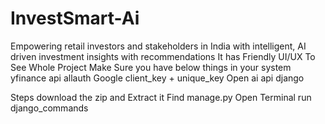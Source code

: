 # InvestSmart-Ai
Empowering retail investors and stakeholders in India with intelligent, AI driven investment insights with recommendations 
It has Friendly UI/UX 
To See Whole Project Make Sure you have below things in your system
yfinance api
allauth 
Google client_key + unique_key
Open ai api
django

Steps 
download the zip
and Extract it 
Find manage.py
Open Terminal
run django_commands
